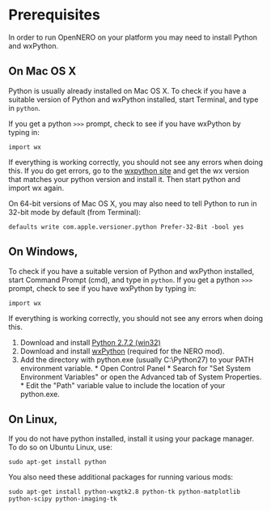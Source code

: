 # Prerequisites #

In order to run OpenNERO on your platform you may need to install Python and wxPython.

## On Mac OS X ##

Python is usually already installed on Mac OS X. To check if you have a suitable version of Python and wxPython installed, start Terminal, and type in `python`.

If you get a python `>>>` prompt, check to see if you have wxPython by typing in:
```
import wx
```
If everything is working correctly, you should not see any errors when doing this. If you do get errors, go to the [wxpython site](http://www.wxpython.org/download.php) and get the wx version that matches your python version and install it. Then start python and import wx again.

On 64-bit versions of Mac OS X, you may also need to tell Python to run in 32-bit mode by default (from Terminal):
```
defaults write com.apple.versioner.python Prefer-32-Bit -bool yes
```

## On Windows, ##

To check if you have a suitable version of Python and wxPython installed, start Command Prompt (cmd), and type in `python`. If you get a python `>>>` prompt, check to see if you have wxPython by typing in:
```
import wx
```
If everything is working correctly, you should not see any errors when doing this.

  1. Download and install [Python 2.7.2 (win32)](http://www.python.org/getit/)
  1. Download and install [wxPython](http://www.wxpython.org/download.php) (required for the NERO mod).
  1. Add the directory with python.exe (usually C:\Python27) to your PATH environment variable.
    * Open Control Panel
    * Search for "Set System Environment Variables" or open the Advanced tab of System Properties.
    * Edit the "Path" variable value to include the location of your python.exe.

## On Linux, ##

If you do not have python installed, install it using your package manager. To do so on Ubuntu Linux, use:

```
sudo apt-get install python
```

You also need these additional packages for running various mods:

```
sudo apt-get install python-wxgtk2.8 python-tk python-matplotlib python-scipy python-imaging-tk 
```